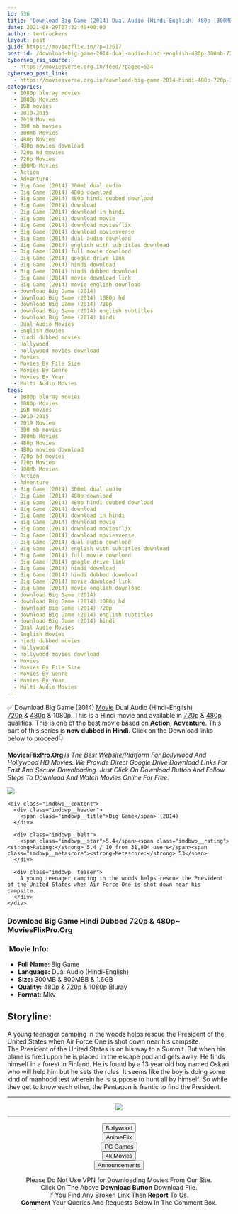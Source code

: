 ```yaml
---
id: 536
title: 'Download Big Game (2014) Dual Audio (Hindi-English) 480p [300MB] || 720p [800MB] || 1080p [1.6GB]'
date: 2021-08-29T07:32:49+00:00
author: tentrockers
layout: post
guid: https://moviezflix.in/?p=12617
post id: /download-big-game-2014-dual-audio-hindi-english-480p-300mb-720p-800mb-1080p-1-6gb/
cyberseo_rss_source:
  - https://moviesverse.org.in/feed/?paged=534
cyberseo_post_link:
  - https://moviesverse.org.in/download-big-game-2014-hindi-480p-720p-1080p/
categories:
  - 1080p bluray movies
  - 1080p Movies
  - 1GB movies
  - 2010-2015
  - 2019 Movies
  - 300 mb movies
  - 300mb Movies
  - 480p Movies
  - 480p movies download
  - 720p hd movies
  - 720p Movies
  - 900Mb Movies
  - Action
  - Adventure
  - Big Game (2014) 300mb dual audio
  - Big Game (2014) 480p download
  - Big Game (2014) 480p hindi dubbed download
  - Big Game (2014) download
  - Big Game (2014) download in hindi
  - Big Game (2014) download movie
  - Big Game (2014) download moviesflix
  - Big Game (2014) download moviesverse
  - Big Game (2014) dual audio download
  - Big Game (2014) english with subtitles download
  - Big Game (2014) full movie download
  - Big Game (2014) google drive link
  - Big Game (2014) hindi download
  - Big Game (2014) hindi dubbed download
  - Big Game (2014) movie download link
  - Big Game (2014) movie english download
  - download Big Game (2014)
  - download Big Game (2014) 1080p hd
  - download Big Game (2014) 720p
  - download Big Game (2014) english subtitles
  - download Big Game (2014) hindi
  - Dual Audio Movies
  - English Movies
  - hindi dubbed movies
  - Hollywood
  - hollywood movies download
  - Movies
  - Movies By File Size
  - Movies By Genre
  - Movies By Year
  - Multi Audio Movies
tags:
  - 1080p bluray movies
  - 1080p Movies
  - 1GB movies
  - 2010-2015
  - 2019 Movies
  - 300 mb movies
  - 300mb Movies
  - 480p Movies
  - 480p movies download
  - 720p hd movies
  - 720p Movies
  - 900Mb Movies
  - Action
  - Adventure
  - Big Game (2014) 300mb dual audio
  - Big Game (2014) 480p download
  - Big Game (2014) 480p hindi dubbed download
  - Big Game (2014) download
  - Big Game (2014) download in hindi
  - Big Game (2014) download movie
  - Big Game (2014) download moviesflix
  - Big Game (2014) download moviesverse
  - Big Game (2014) dual audio download
  - Big Game (2014) english with subtitles download
  - Big Game (2014) full movie download
  - Big Game (2014) google drive link
  - Big Game (2014) hindi download
  - Big Game (2014) hindi dubbed download
  - Big Game (2014) movie download link
  - Big Game (2014) movie english download
  - download Big Game (2014)
  - download Big Game (2014) 1080p hd
  - download Big Game (2014) 720p
  - download Big Game (2014) english subtitles
  - download Big Game (2014) hindi
  - Dual Audio Movies
  - English Movies
  - hindi dubbed movies
  - Hollywood
  - hollywood movies download
  - Movies
  - Movies By File Size
  - Movies By Genre
  - Movies By Year
  - Multi Audio Movies
---
```

<div class="thecontent clearfix">
  <p>
    ✅ Download Big Game (2014) <a href="https://moviesverse.org.in/category/movies/" data-wpel-link="internal">Movie</a> Dual Audio (Hindi-English) <a href="https://moviesverse.org.in/720p-movies/" data-wpel-link="internal">720p</a>&nbsp;&&nbsp;<a href="https://moviesverse.org.in/480p-movies/" data-wpel-link="internal">480p</a> & 1080p. This is a Hindi movie and available in <a href="https://moviesverse.org.in/720p-movies/" data-wpel-link="internal">720p</a>&nbsp;&&nbsp;<a href="https://moviesverse.org.in/480p-movies/" data-wpel-link="internal">480p</a> qualities. This is one of the best movie based on <strong>Action, Adventure</strong>. This part of this series is <strong>now dubbed in <span>Hindi.&nbsp;</span></strong><span>Click on the Download links below to proceed👇</span>
  </p>
  
  <p>
    <strong><span>MoviesFlixPro.Org&nbsp;</span></strong><em>is The Best Website/Platform For Bollywood And Hollywood HD Movies. We Provide Direct Google Drive Download Links For Fast And Secure Downloading. Just Click On Download Button And Follow Steps To&nbsp;Download And Watch Movies Online For Free.</em>
  </p>
  
  <div class="imdbwp imdbwp--movie dark">
    <div class="imdbwp__thumb">
      <a class="imdbwp__link" target="_blank" title="Big Game" href="https://www.imdb.com/title/tt2088003/" rel="nofollow external noopener noreferrer" data-wpel-link="external"><img class="imdbwp__img" src="https://m.media-amazon.com/images/M/MV5BMjQxNTc1ODA1Ml5BMl5BanBnXkFtZTgwMTQ1NDM3NDE@._V1_SX300.jpg" /></a>
    </div>
    
    <div class="imdbwp__content">
      <div class="imdbwp__header">
        <span class="imdbwp__title">Big Game</span> (2014)
      </div>
      
      <div class="imdbwp__belt">
        <span class="imdbwp__star">5.4</span><span class="imdbwp__rating"><strong>Rating:</strong> 5.4 / 10 from 31,804 users</span><span class="imdbwp__metascore"><strong>Metascore:</strong> 53</span>
      </div>
      
      <div class="imdbwp__teaser">
        A young teenager camping in the woods helps rescue the President of the United States when Air Force One is shot down near his campsite.
      </div>
    </div>
  </div>
  
  <h3>
    <span>Download Big Game Hindi Dubbed 720p & 480p~ MoviesFlixPro.Org</span>
  </h3>
  
  <h3>
    <span>&nbsp;Movie Info:&nbsp;</span>
  </h3>
  
  <ul>
    <li>
      <strong>Full Name: </strong>Big Game
    </li>
    <li>
      <strong>Language:</strong> Dual Audio (Hindi-English)
    </li>
    <li>
      <strong>Size:</strong> 300MB & 800MBB & 1.6GB
    </li>
    <li>
      <strong>Quality:</strong> 480p & 720p & 1080p Bluray
    </li>
    <li>
      <strong>Format:</strong>&nbsp;Mkv
    </li>
  </ul>
  
  <h2>
    <span>Storyline:</span>
  </h2>
  
  <div class="summary_text">
    A young teenager camping in the woods helps rescue the President of the United States when Air Force One is shot down near his campsite.
  </div>
  
  <div>
    The President of the United States is on his way to a Summit. But when his plane is fired upon he is placed in the escape pod and gets away. He finds himself in a forest in Finland. He is found by a 13 year old boy named Oskari who will help him but he sets the rules. It seems like the boy is doing some kind of manhood test wherein he is suppose to hunt all by himself. So while they get to know each other, the Pentagon is frantic to find the President.
  </div></p>
</div>

<center>
  </p> 
  
  <hr />
  
  <p>
    <a href="http://gdrivepro.xyz/join.php" data-wpel-link="external" target="_blank" rel="nofollow external noopener noreferrer"><img src="https://i.imgur.com/FhMdWdW.png" /></a>
  </p>
  
  <hr />
  
  <p>
    <a href="https://dogemovies.xyz" target="_blank" data-wpel-link="external" rel="nofollow external noopener noreferrer"><button class="button button5">Bollywood</button></a><br /> <a href="https://animeflix.in" target="_blank" data-wpel-link="external" rel="nofollow external noopener noreferrer"><button class="button button5">AnimeFlix</button></a><br /> <a href="https://gamesflix.net/" target="_blank" data-wpel-link="external" rel="nofollow external noopener noreferrer"><button class="button button5">PC Games</button></a><br /> <a href="https://uhdmovies.in" target="_blank" data-wpel-link="external" rel="nofollow external noopener noreferrer"><button class="button button5">4k Movies</button></a><br /> <a href="https://moviesverse.org.in/announcements/" target="_blank" data-wpel-link="internal" rel="noopener"><button class="button button5">Announcements</button></a>
  </p>
  
  <div class="alert alert-danger">
    Please Do Not Use VPN for Downloading Movies From Our Site.
  </div>
  
  <div class="alert alert-success">
    Click On The Above <strong>Download Button</strong> Download File.
  </div>
  
  <div class="alert alert-warning">
    If You Find Any Broken Link Then <strong>Report</strong> To Us.
  </div>
  
  <div class="alert alert-info">
    <strong>Comment</strong> Your Queries And Requests Below In The Comment Box.
  </div>
  
  <p>
    </center>
  </p>